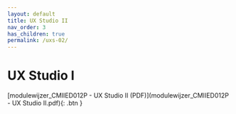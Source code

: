 ```yaml
---
layout: default
title: UX Studio II
nav_order: 3
has_children: true
permalink: /uxs-02/
---
```


# UX Studio I

[modulewijzer_CMIIED012P - UX Studio II (PDF)](modulewijzer_CMIIED012P - UX Studio II.pdf){: .btn }